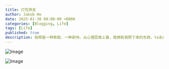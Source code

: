 ```yaml
---
title: 打包带走
author: Jakob He
date: 2025-01-30 00:00:00 +0000
categories: [Blogging, Life]
tags: [Life]
published: true
description: 拍照是一种索取，一种剥夺。从心理层面上看，我拥有我照下来的东西，ta永远保留在我的相册里。人们在争先恐后的抢夺最佳的位置，保存博物馆的藏品到自己的相册里，而我，迫不及待的想把这些想要"占有"国宝的人打包带走。
---
```


![Image](/2025-01-30-take-away-from-xxx/1.jpeg)

![Image](/2025-01-30-take-away-from-xxx/2.jpeg)
